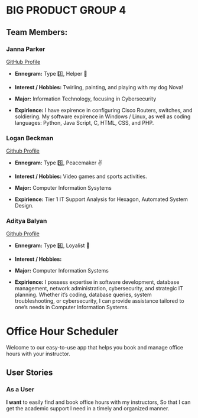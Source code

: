 # BIG PRODUCT GROUP 4
## Team Members:

### Janna Parker 
[GitHub Profile](https://github.com/jparker13)
- **Ennegram:** Type 2️⃣, Helper 🙂
* **Interest / Hobbies:** Twirling, painting, and playing with my dog Nova!
+ **Major:** Information Technology, focusing in Cybersecurity
- **Expirience:** I have expirence in configuring Cisco Routers, switches, and soldiering. My software expirence in Windows / Linux, as well as coding languages: Python, Java Script, C, HTML, CSS, and PHP.


### Logan Beckman
[Github Profile](https://github.com/LoganBeckman21)
- **Ennegram:** Type 9️⃣, Peacemaker :v: 
* **Interest / Hobbies:** Video games and sports activities.
+ **Major:** Computer Information Sysytems
- **Expirience:** Tier 1 IT Support Analysis for Hexagon, Automated System Design.

### Aditya Balyan
[Github Profile](https://github.com/adityaNYC)
- **Ennegram:** Type 6️⃣, Loyalist 🤝
* **Interest / Hobbies:** 
+ **Major:** Computer Information Systems
- **Expirience:** I possess expertise in software development, database management, network administration, cybersecurity, and strategic IT planning. Whether it’s coding, database queries, system troubleshooting, or cybersecurity, I can provide assistance tailored to one’s needs in Computer Information Systems.

# Office Hour Scheduler
Welcome to our easy-to-use app that helps you book and manage office hours with your instructor.

## User Stories
### As a User
**I want** to easily find and book office hours with my instructors,
So that I can get the academic support I need in a timely and organized manner.



